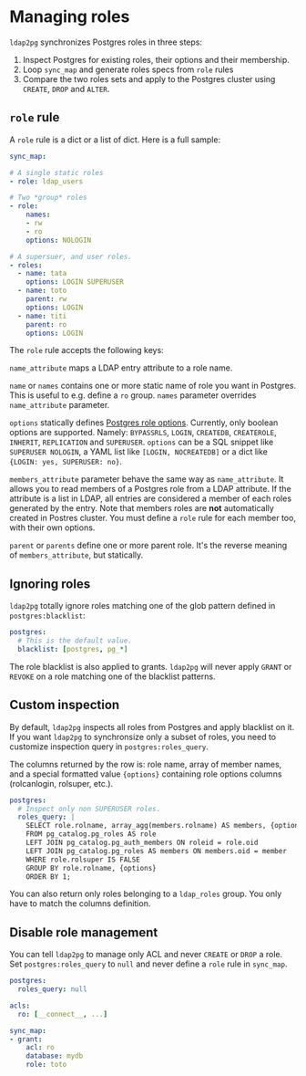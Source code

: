 <h1>Managing roles</h1>

`ldap2pg` synchronizes Postgres roles in three steps:

1. Inspect Postgres for existing roles, their options and their membership.
2. Loop `sync_map` and generate roles specs from `role` rules
3. Compare the two roles sets and apply to the Postgres cluster using `CREATE`,
   `DROP` and `ALTER`.


## `role` rule

A `role` rule is a dict or a list of dict. Here is a full sample:

``` yaml
sync_map:

# A single static roles
- role: ldap_users

# Two *group* roles
- role:
    names:
    - rw
    - ro
    options: NOLOGIN

# A supersuer, and user roles.
- roles:
  - name: tata
    options: LOGIN SUPERUSER
  - name: toto
    parent: rw
    options: LOGIN
  - name: titi
    parent: ro
    options: LOGIN
```


The `role` rule accepts the following keys:

`name_attribute` maps a LDAP entry attribute to a role name.

`name` or `names` contains one or more static name of role you want in Postgres.
This is useful to e.g. define a `ro` group. `names` parameter overrides
`name_attribute` parameter.

`options` statically defines [Postgres role
options](https://www.postgresql.org/docs/current/static/sql-createrole.html).
Currently, only boolean options are supported. Namely: `BYPASSRLS`, `LOGIN`,
`CREATEDB`, `CREATEROLE`, `INHERIT`, `REPLICATION` and `SUPERUSER`. `options`
can be a SQL snippet like `SUPERUSER NOLOGIN`, a YAML list like `[LOGIN,
NOCREATEDB]` or a dict like `{LOGIN: yes, SUPERUSER: no}`.

`members_attribute` parameter behave the same way as `name_attribute`. It allows
you to read members of a Postgres role from a LDAP attribute. If the attribute
is a list in LDAP, all entries are considered a member of each roles generated
by the entry. Note that members roles are **not** automatically created in
Postres cluster. You must define a `role` rule for each member too, with their
own options.

`parent` or `parents` define one or more parent role. It's the reverse meaning
of `members_attribute`, but statically.


## Ignoring roles

`ldap2pg` totally ignore roles matching one of the glob pattern defined in
`postgres:blacklist`:

``` yaml
postgres:
  # This is the default value.
  blacklist: [postgres, pg_*]
```

The role blacklist is also applied to grants. `ldap2pg` will never apply `GRANT`
or `REVOKE` on a role matching one of the blacklist patterns.


## Custom inspection

By default, `ldap2pg` inspects all roles from Postgres and apply blacklist on
it. If you want `ldap2pg` to synchronsize only a subset of roles, you need to
customize inspection query in `postgres:roles_query`.

The columns returned by the row is: role name, array of member names, and a
special formatted value `{options}` containing role options columns
(rolcanlogin, rolsuper, etc.).

``` yaml
postgres:
  # Inspect only non SUPERUSER roles.
  roles_query: |
    SELECT role.rolname, array_agg(members.rolname) AS members, {options}
    FROM pg_catalog.pg_roles AS role
    LEFT JOIN pg_catalog.pg_auth_members ON roleid = role.oid
    LEFT JOIN pg_catalog.pg_roles AS members ON members.oid = member
    WHERE role.rolsuper IS FALSE
    GROUP BY role.rolname, {options}
    ORDER BY 1;
```

You can also return only roles belonging to a `ldap_roles` group. You only have
to match the columns definition.


## Disable role management

You can tell `ldap2pg` to manage only ACL and never `CREATE` or `DROP` a role.
Set `postgres:roles_query` to `null` and never define a `role` rule in
`sync_map`.

``` yaml
postgres:
  roles_query: null

acls:
  ro: [__connect__, ...]

sync_map:
- grant:
    acl: ro
    database: mydb
    role: toto
```
